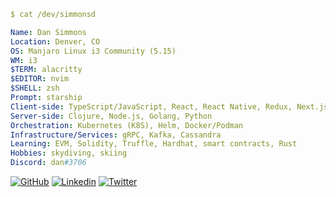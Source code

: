 ```YAML
$ cat /dev/simmonsd

Name: Dan Simmons
Location: Denver, CO
OS: Manjaro Linux i3 Community (5.15)
WM: i3
$TERM: alacritty
$EDITOR: nvim
$SHELL: zsh
Prompt: starship
Client-side: TypeScript/JavaScript, React, React Native, Redux, Next.js, 11ty
Server-side: Clojure, Node.js, Golang, Python
Orchestration: Kubernetes (K8S), Helm, Docker/Podman
Infrastructure/Services: gRPC, Kafka, Cassandra
Learning: EVM, Solidity, Truffle, Hardhat, smart contracts, Rust
Hobbies: skydiving, skiing
Discord: dan#3706
```
[![GitHub](https://img.shields.io/badge/Github-100000?style=for-the-badge&logo=github&logoColor=white)](https://github.com/dsimmons)
[![Linkedin](https://img.shields.io/badge/Linkedin-0077B5?style=for-the-badge&logo=linkedin&logoColor=white)](https://www.linkedin.com/in/simmonsdan/)
[![Twitter](https://img.shields.io/badge/Twitter-1DA1F2?style=for-the-badge&logo=twitter&logoColor=white)](https://twitter.com/simmons_dan)
